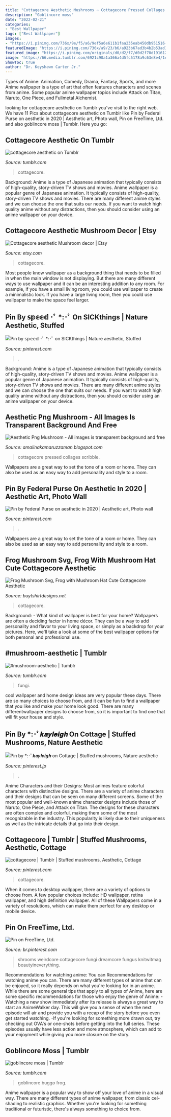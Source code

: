 ```yaml
---
title: "Cottagecore Aesthetic Mushrooms ~ Cottagecore Pressed Collages Scribble"
description: "Goblincore moss"
date: "2022-02-21"
categories:
- "Best Wallpaper"
tags: ["Best Wallpaper"]
images:
- "https://i.pinimg.com/736x/9e/f5/a6/9ef5a6e611b1faa235eab450db951516--fungi-amazing-nature.jpg"
featuredImage: "https://i.pinimg.com/736x/a9/23/b6/a923b67ad3b4b2b53ad186656e098f9f.jpg"
featured_image: "https://i.pinimg.com/originals/d0/d2/f7/d0d2f70d1916127140781c5278dfcb18.png"
image: "https://66.media.tumblr.com/6921c90a1a366a4d5fc5178a9c63e8e4/1ceed319b922bf09-f1/s640x960/0bf2649af84c98d376907ff43cf3816bea2e8f1b.jpg"
ShowToc: true
author: "Dr. Keyshawn Carter Jr."
---
```



Types of Anime: Animation, Comedy, Drama, Fantasy, Sports, and more
Anime wallpaper is a type of art that often features characters and scenes from anime. Some popular anime wallpaper topics include Attack on Titan, Naruto, One Piece, and Fullmetal Alchemist.

	

		
looking for cottagecore aesthetic on Tumblr you've visit to the right web. We have 11 Pics about cottagecore aesthetic on Tumblr like Pin by Federal Purse on aesthetic in 2020 | Aesthetic art, Photo wall, Pin on FreeTime, Ltd. and also goblincore moss | Tumblr. Here you go:
		
    
## Cottagecore Aesthetic On Tumblr

<img loading=lazy src="https://66.media.tumblr.com/6921c90a1a366a4d5fc5178a9c63e8e4/1ceed319b922bf09-f1/s640x960/0bf2649af84c98d376907ff43cf3816bea2e8f1b.jpg" onerror="this.onerror=null;this.src='https://tse3.mm.bing.net/th?id=OIP.Xe4krruXVm81F2cRfRJ8nQHaJ3&amp;pid=15.1';" alt="cottagecore aesthetic on Tumblr">

_Source: tumblr.com_

>cottagecore. 

	

Background: Anime is a type of Japanese animation that typically consists of high-quality, story-driven TV shows and movies.
Anime wallpaper is a popular genre of Japanese animation. It typically consists of high-quality, story-driven TV shows and movies. There are many different anime styles and we can choose the one that suits our needs. If you want to watch high quality anime without any distractions, then you should consider using an anime wallpaper on your device.

    
## Cottagecore Aesthetic Mushroom Decor | Etsy

<img loading=lazy src="https://i.etsystatic.com/9980964/r/il/8af264/2851879498/il_fullxfull.2851879498_3a0d.jpg" onerror="this.onerror=null;this.src='https://tse2.mm.bing.net/th?id=OIP.-jeW2831K4VsdU1RJCR18QHaHa&amp;pid=15.1';" alt="Cottagecore aesthetic Mushroom decor | Etsy">

_Source: etsy.com_

>cottagecore. 

	

Most people know wallpaper as a background thing that needs to be filled in when the main window is not displaying. But there are many different ways to use wallpaper and it can be an interesting addition to any room. For example, if you have a small living room, you could use wallpaper to create a minimalistic look. If you have a large living room, then you could use wallpaper to make the space feel larger.

    
## Pin By 𝕤𝕡𝕖𝕖𝕕 ･ﾟ *:･ﾟ On SICKthings | Nature Aesthetic, Stuffed

<img loading=lazy src="https://i.pinimg.com/736x/f9/66/98/f9669820fd6421629ff73c9edc65da1d.jpg" onerror="this.onerror=null;this.src='https://tse2.mm.bing.net/th?id=OIP.Eneof6iWSyNhY_tqln6CxwHaE8&amp;pid=15.1';" alt="Pin by 𝕤𝕡𝕖𝕖𝕕 ･ﾟ *:･ﾟ on SICKthings | Nature aesthetic, Stuffed">

_Source: pinterest.com_

>. 

	

Background: Anime is a type of Japanese animation that typically consists of high-quality, story-driven TV shows and movies.
Anime wallpaper is a popular genre of Japanese animation. It typically consists of high-quality, story-driven TV shows and movies. There are many different anime styles and we can choose the one that suits our needs. If you want to watch high quality anime without any distractions, then you should consider using an anime wallpaper on your device.

    
## Aesthetic Png Mushroom - All Images Is Transparent Background And Free

<img loading=lazy src="https://64.media.tumblr.com/113e4a583b9f832fda44588f2bfe4cdf/be5f00c3a9694939-9d/s640x960/30f07ff0394164498c7bcbceb28de7f44cc40640.png" onerror="this.onerror=null;this.src='https://tse2.mm.bing.net/th?id=OIP.-B8vez4kN5MUE01zmK-VEAHaHa&amp;pid=15.1';" alt="Aesthetic Png Mushroom - All images is transparent background and free">

_Source: amalinakamaruzzaman.blogspot.com_

>cottagecore pressed collages scribble. 

	

Wallpapers are a great way to set the tone of a room or home. They can also be used as an easy way to add personality and style to a room.

    
## Pin By Federal Purse On Aesthetic In 2020 | Aesthetic Art, Photo Wall

<img loading=lazy src="https://i.pinimg.com/736x/c5/84/80/c58480942f48ac14cf496ced9d0a3a0e.jpg" onerror="this.onerror=null;this.src='https://tse4.mm.bing.net/th?id=OIP.o3tn19qoMSHQhXFd-ibNJAHaHM&amp;pid=15.1';" alt="Pin by Federal Purse on aesthetic in 2020 | Aesthetic art, Photo wall">

_Source: pinterest.com_

>. 

	

Wallpapers are a great way to set the tone of a room or home. They can also be used as an easy way to add personality and style to a room.

    
## Frog Mushroom Svg, Frog With Mushroom Hat Cute Cottagecore Aesthetic

<img loading=lazy src="https://www.buytshirtdesigns.net/wp-content/uploads/2021/05/Untitled-2-52-600x450.jpg" onerror="this.onerror=null;this.src='https://tse4.mm.bing.net/th?id=OIP.P_OuNiFBQc_ErE2XN9BDOQHaFj&amp;pid=15.1';" alt="Frog Mushroom Svg, Frog with Mushroom Hat Cute Cottagecore Aesthetic">

_Source: buytshirtdesigns.net_

>cottagecore. 

	

Background: - What kind of wallpaper is best for your home?
Wallpapers are often a deciding factor in home décor. They can be a way to add personality and flavor to your living space, or simply as a backdrop for your pictures. Here, we'll take a look at some of the best wallpaper options for both personal and professional use.

    
## #mushroom-aesthetic | Tumblr

<img loading=lazy src="https://64.media.tumblr.com/ce19e4050b380239a281b77aa7c0a532/15e387379be547c2-3b/s2048x3072/7c92e4cef7f0df71ad14681393d9ffa69527a1ea.jpg" onerror="this.onerror=null;this.src='https://tse3.mm.bing.net/th?id=OIP.7PnH1nPxpUc1t8tPKoUq5QHaE7&amp;pid=15.1';" alt="#mushroom-aesthetic | Tumblr">

_Source: tumblr.com_

>fungi. 

	

cool wallpaper and home design ideas are very popular these days. There are so many choices to choose from, and it can be fun to find a wallpaper that you like and make your home look good. There are many differentwallpaper designs to choose from, so it is important to find one that will fit your house and style.

    
## Pin By *:･ﾟ𝒌𝒂𝒚𝒍𝒆𝒊𝒈𝒉 On Cottage | Stuffed Mushrooms, Nature Aesthetic

<img loading=lazy src="https://i.pinimg.com/736x/a9/23/b6/a923b67ad3b4b2b53ad186656e098f9f.jpg" onerror="this.onerror=null;this.src='https://tse1.mm.bing.net/th?id=OIP.jQ5r81cbgDOsjMofuY1vywHaE8&amp;pid=15.1';" alt="Pin by *:･ﾟ𝒌𝒂𝒚𝒍𝒆𝒊𝒈𝒉 on Cottage | Stuffed mushrooms, Nature aesthetic">

_Source: pinterest.jp_

>. 

	

Anime Characters and their Designs: Most animes feature colorful characters with distinctive designs.
There are a variety of anime characters and their designs that can be seen on many different screens. Some of the most popular and well-known anime character designs include those of Naruto, One Piece, and Attack on Titan. The designs for these characters are often complex and colorful, making them some of the most recognizable in the industry. This popularity is likely due to their uniqueness as well as the intricate details that go into their design.

    
## Cottagecore | Tumblr | Stuffed Mushrooms, Aesthetic, Cottage

<img loading=lazy src="https://i.pinimg.com/originals/d0/d2/f7/d0d2f70d1916127140781c5278dfcb18.png" onerror="this.onerror=null;this.src='https://tse3.mm.bing.net/th?id=OIP.8E5lngQr-_upj_MIDJ5ExgHaHa&amp;pid=15.1';" alt="cottagecore | Tumblr | Stuffed mushrooms, Aesthetic, Cottage">

_Source: pinterest.com_

>cottagecore. 

	

When it comes to desktop wallpaper, there are a variety of options to choose from. A few popular choices include: HD wallpaper, retina wallpaper, and high definition wallpaper. All of these Wallpapers come in a variety of resolutions, which can make them perfect for any desktop or mobile device. 

    
## Pin On FreeTime, Ltd.

<img loading=lazy src="https://i.pinimg.com/736x/9e/f5/a6/9ef5a6e611b1faa235eab450db951516--fungi-amazing-nature.jpg" onerror="this.onerror=null;this.src='https://tse2.mm.bing.net/th?id=OIP.dMSiwCKZ9QAhX91vgTAXjQHaFK&amp;pid=15.1';" alt="Pin on FreeTime, Ltd.">

_Source: br.pinterest.com_

>shrooms weirdcore cottagecore fungi dreamcore fungus knitwitmag beautyineverything. 

	

Recommendations for watching anime: You can
Recommendations for watching anime you can. There are many different types of anime that can be enjoyed, so it really depends on what you're looking for in an anime. While there are some general tips that apply to all types of Anime, here are some specific recommendations for those who enjoy the genre of Anime: 
-Watching a new show immediately after its release is always a great way to start an AnimeWalker day. This will give you a sense of when the next episode will air and provide you with a recap of the story before you even get started watching. 
-If you're looking for something more drawn out, try checking out OVA's or one-shots before getting into the full series. These episodes usually have less action and more atmosphere, which can add to your enjoyment while giving you more closure on the story.

    
## Goblincore Moss | Tumblr

<img loading=lazy src="https://64.media.tumblr.com/684200efdd7985481c4d4c2ff548339c/tumblr_pycwt2KtRt1ypv5g7o1_1280.jpg" onerror="this.onerror=null;this.src='https://tse3.mm.bing.net/th?id=OIP.dHAYqYBV0BKpYa4UapqOgAHaHa&amp;pid=15.1';" alt="goblincore moss | Tumblr">

_Source: tumblr.com_

>goblincore buggo frog. 

	

Anime wallpaper is a popular way to show off your love of anime in a visual way. There are many different types of anime wallpaper, from classic cel-shading to realistic graphics. Whether you're looking for something traditional or futuristic, there's always something to choice from.

